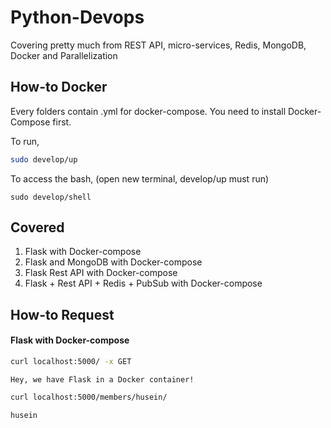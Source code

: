 # Python-Devops
Covering pretty much from REST API, micro-services, Redis, MongoDB, Docker and Parallelization

## How-to Docker
Every folders contain .yml for docker-compose. You need to install Docker-Compose first.

To run,
```bash
sudo develop/up
```

To access the bash, (open new terminal, develop/up must run)
```
sudo develop/shell
```

## Covered
1. Flask with Docker-compose
2. Flask and MongoDB with Docker-compose
3. Flask Rest API with Docker-compose
4. Flask + Rest API + Redis + PubSub with Docker-compose

## How-to Request

#### Flask with Docker-compose

```bash
curl localhost:5000/ -x GET
```
```response
Hey, we have Flask in a Docker container!
```
```bash
curl localhost:5000/members/husein/
```
```response
husein
```



